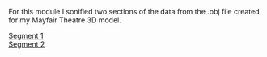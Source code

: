For this module I sonified two sections of the data from the .obj file created for my Mayfair Theatre 3D model.  

[Segment 1](https://my.scorecloud.com/song/b06826869bcb16c0ffe20e1196a5fae2/Mayfair-Theatre-Segment-1-mid)  
[Segment 2](https://my.scorecloud.com/song/3af35587ac6012292b5e044dd81166d4/Mayfair-Theatre-Segment-2)
